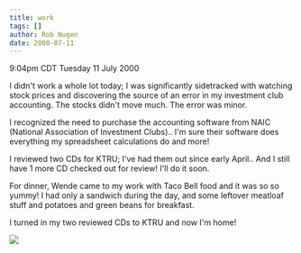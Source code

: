 ```yaml
---
title: work
tags: []
author: Rob Nugen
date: 2000-07-11
---
```


<title>not much work today</title>
<p class=date>9:04pm CDT Tuesday 11 July 2000</p>

<p>I didn't work a whole lot today; I was significantly sidetracked
with watching stock prices and discovering the source of an error in
my investment club accounting.  The stocks didn't move much.  The
error was minor.

<p>I recognized the need to purchase the accounting software from NAIC
(National Association of Investment Clubs).. I'm sure their software
does everything my spreadsheet calculations do and more!

<p>I reviewed two CDs for KTRU; I've had them out since early April..
And I still have 1 more CD checked out for review!  I'll do it soon.

<p>For dinner, Wende came to my work with Taco Bell food and it was so
so yummy!  I had only a sandwich during the day, and some leftover
meatloaf stuff and potatoes and green beans for breakfast.

<p>I turned in my two reviewed CDs to KTRU and now I'm home!

<p><img src='/images/rob/wL-ROB.gif'>

